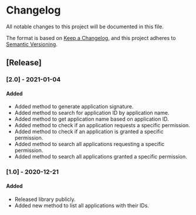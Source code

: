# Changelog
All notable changes to this project will be documented in this file.

The format is based on [Keep a Changelog](https://keepachangelog.com/en/1.0.0/),
and this project adheres to [Semantic Versioning](https://semver.org/spec/v2.0.0.html).

## [Release]

### [2.0] - 2021-01-04
#### Added
- Added method to generate application signature.
- Added method to search for application ID by application name.
- Added method to get application name based on application ID.
- Added method to check if an application requests a specific permission.
- Added method to check if an application is granted a specific permission.
- Added method to search all applications requesting a specific permission.
- Added method to search all applications granted a specific permission.

### [1.0] - 2020-12-21
#### Added
- Released library publicly.
- Added new method to list all applications with their IDs.
